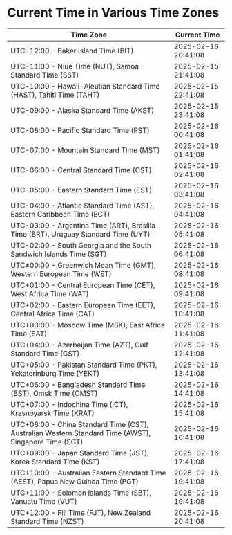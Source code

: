 # Current Time in Various Time Zones

| Time Zone | Current Time |
|-----------|--------------|
| UTC-12:00 - Baker Island Time (BIT) | 2025-02-16 20:41:08 |
| UTC-11:00 - Niue Time (NUT), Samoa Standard Time (SST) | 2025-02-15 21:41:08 |
| UTC-10:00 - Hawaii-Aleutian Standard Time (HAST), Tahiti Time (TAHT) | 2025-02-15 22:41:08 |
| UTC-09:00 - Alaska Standard Time (AKST) | 2025-02-15 23:41:08 |
| UTC-08:00 - Pacific Standard Time (PST) | 2025-02-16 00:41:08 |
| UTC-07:00 - Mountain Standard Time (MST) | 2025-02-16 01:41:08 |
| UTC-06:00 - Central Standard Time (CST) | 2025-02-16 02:41:08 |
| UTC-05:00 - Eastern Standard Time (EST) | 2025-02-16 03:41:08 |
| UTC-04:00 - Atlantic Standard Time (AST), Eastern Caribbean Time (ECT) | 2025-02-16 04:41:08 |
| UTC-03:00 - Argentina Time (ART), Brasília Time (BRT), Uruguay Standard Time (UYT) | 2025-02-16 05:41:08 |
| UTC-02:00 - South Georgia and the South Sandwich Islands Time (SGT) | 2025-02-16 06:41:08 |
| UTC±00:00 - Greenwich Mean Time (GMT), Western European Time (WET) | 2025-02-16 08:41:08 |
| UTC+01:00 - Central European Time (CET), West Africa Time (WAT) | 2025-02-16 09:41:08 |
| UTC+02:00 - Eastern European Time (EET), Central Africa Time (CAT) | 2025-02-16 10:41:08 |
| UTC+03:00 - Moscow Time (MSK), East Africa Time (EAT) | 2025-02-16 11:41:08 |
| UTC+04:00 - Azerbaijan Time (AZT), Gulf Standard Time (GST) | 2025-02-16 12:41:08 |
| UTC+05:00 - Pakistan Standard Time (PKT), Yekaterinburg Time (YEKT) | 2025-02-16 13:41:08 |
| UTC+06:00 - Bangladesh Standard Time (BST), Omsk Time (OMST) | 2025-02-16 14:41:08 |
| UTC+07:00 - Indochina Time (ICT), Krasnoyarsk Time (KRAT) | 2025-02-16 15:41:08 |
| UTC+08:00 - China Standard Time (CST), Australian Western Standard Time (AWST), Singapore Time (SGT) | 2025-02-16 16:41:08 |
| UTC+09:00 - Japan Standard Time (JST), Korea Standard Time (KST) | 2025-02-16 17:41:08 |
| UTC+10:00 - Australian Eastern Standard Time (AEST), Papua New Guinea Time (PGT) | 2025-02-16 19:41:08 |
| UTC+11:00 - Solomon Islands Time (SBT), Vanuatu Time (VUT) | 2025-02-16 19:41:08 |
| UTC+12:00 - Fiji Time (FJT), New Zealand Standard Time (NZST) | 2025-02-16 20:41:08 |
